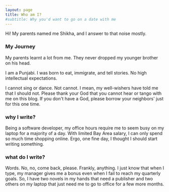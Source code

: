 ```yaml
---
layout: page
title: Who am I?
#subtitle: Why you'd want to go on a date with me
---
```


Hi!
My parents named me Shikha, and I answer to that noise mostly.

### My Journey
My parents learnt a lot from me. They never dropped my younger brother on his head.

I am a Punjabi. I was born to eat, immigrate, and tell stories. No high intellectual expectations.
 
I cannot sing or dance. Not cannot. I mean, my well-wishers have told me that I should not. Please thank your God that you cannot hear or tango with me on this blog. If you don't have a God, please borrow your neighbors' just for this one time.

### why I write?

Being a software developer, my office hours require me to seem busy on my laptop for a majority of a day. With limited Bay Area salary, I can only spend so much time shopping online. Ergo, one fine day, I thought I should start writing something.

### what do I write? 

Words. No, no, come back, please. Frankly, anything. I just know that when I type, my manager gives me a bonus even when I fail to reach my quarterly goals. So, I have two novels in my hands that need a publisher and two others on my laptop that just need me to go to office for a few more months.
